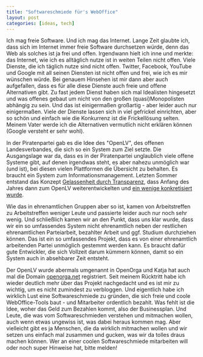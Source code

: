 ```yaml
---
title: "Softwareschmiede für's WebOffice"
layout: post
categories: [ideas, tech]
---
```

Ich mag freie Software. Und ich mag das Internet. Lange Zeit glaubte ich, dass sich im Internet immer freie Software durchsetzen würde, denn das Web als solches ist ja frei und offen. Irgendwann hielt ich inne und merkte: das Internet, wie ich es alltäglich nutze ist in weiten Teilen nicht offen. Viele Dienste, die ich täglich nutze sind nicht offen. Twitter, Facebook, YouTube und Google mit all seinen Diensten ist nicht offen und frei, wie ich es mir wünschen würde.
Bei genauem Hinsehen ist mir dann aber auch aufgefallen, dass es für alle diese Dienste auch freie und offene Alternativen gibt. Zu fast jedem Dienst haben sich mal Idealisten hingesetzt und was offenes gebaut um nicht von den großen (quasi)Monopolisten abhängig zu sein. Und das ist einigermaßen großartig - aber leider auch nur einigermaßen.
Viele der Dienste lassen sich in viel gefrickel einrichten, aber so schön und einfach wie die Konkurrenz ist die Frickellösung selten. Meinem Vater werde ich die Alternativen vermutlich nicht erklären können (Google versteht er sehr wohl).

In der Piratenpartei gab es die Idee des "OpenLV", des offenen Landesverbandes, die sich so ein System zum Ziel setzte. Die Ausgangslage war da, dass es in der Piratenpartei unglaublich viele offene Systeme gibt, auf denen irgendwas steht, es aber nahezu unmöglich war (und ist), bei diesen vielen Plattformen die Übersicht zu behalten. Es braucht ein System zum Informationsmanagement. Letzten Sommer entstand das Konzept <a href="https://wiki.piratenpartei.de/BE:Gelassenheit_durch_Transparenz">Gelassenheit durch Transparenz</a>, dass Anfang des Jahres dann zum OpenLV weiterentwickelten und <a href="https://lavobe.piratenpad.de/OpenLV-Struktur">ein wenige konkretisiert wurde</a>.

Wie das in ehrenamtlichen Gruppen aber so ist, kamen von Arbeitstreffen zu Arbeitstreffen weniger Leute und passierte leider auch nur noch sehr wenig. Und schließlich kamen wir an den Punkt, dass uns klar wurde, dass wir ein so umfassendes System nicht ehrenamtlich neben der restlichen ehrenamtlichen Parteiarbeit, bezahlter Arbeit und ggf. Studium durchziehen können. Das ist ein so umfassendes Projekt, dass es von einer ehrenamtlich arbeitenden Partei unmöglich gestemmt werden kann. Es braucht dafür gute Entwickler, die sich Vollzeit darum kümmern können, damit so ein System auch in absehbarer Zeit entsteht.

Der OpenLV wurde abermals umgenannt in OpenOrga und Katja hat auch mal die Domain <a href="openorga.net">openorga.net</a> registriert. Seit meinem Rücktritt habe ich wieder deutlich mehr über das Projekt nachgedacht und es ist mir zu wichtig, um es nicht zumindest zu verbloggen. Und eigentlich habe ich wirklich Lust eine Softwareschmiede zu gründen, die sich freie und coole WebOffice-Tools baut - und Mitarbeiter ordentlich bezahlt. Was fehlt ist die Idee, woher das Geld zum Bezahlen kommt, also der Businessplan. Und Leute, die was vom Softwareschmieden verstehen und mitmachen wollen, auch wenn etwas ungewiss ist, was dabei heraus kommen mag. Aber vielleicht gibt es ja Menschen, die da wirklich mitmachen wollen und wir setzen uns einfach mal zusammen und gucken, was wir da tolles draus machen können. Wer an einer coolen Softwareschmiede mitarbeiten will oder noch super Hinweise hat, bitte melden!
